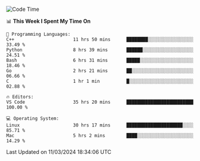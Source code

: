 
<!--START_SECTION:waka-->
![Code Time](http://img.shields.io/badge/Code%20Time-1%2C645%20hrs%2058%20mins-blue)

📊 **This Week I Spent My Time On** 

```text
💬 Programming Languages: 
C++                      11 hrs 50 mins      ████████░░░░░░░░░░░░░░░░░   33.49 % 
Python                   8 hrs 39 mins       ██████░░░░░░░░░░░░░░░░░░░   24.51 % 
Bash                     6 hrs 31 mins       █████░░░░░░░░░░░░░░░░░░░░   18.46 % 
Go                       2 hrs 21 mins       ██░░░░░░░░░░░░░░░░░░░░░░░   06.66 % 
C                        1 hr 1 min          █░░░░░░░░░░░░░░░░░░░░░░░░   02.88 % 

🔥 Editors: 
VS Code                  35 hrs 20 mins      █████████████████████████   100.00 % 

💻 Operating System: 
Linux                    30 hrs 17 mins      █████████████████████░░░░   85.71 % 
Mac                      5 hrs 2 mins        ████░░░░░░░░░░░░░░░░░░░░░   14.29 % 
```


 Last Updated on 11/03/2024 18:34:06 UTC
<!--END_SECTION:waka-->

